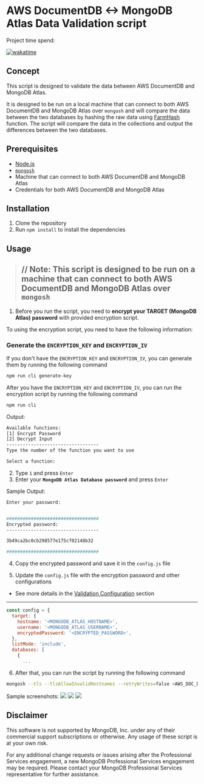 # AWS DocumentDB <-> MongoDB Atlas Data Validation script

Project time spend:

[![wakatime](https://wakatime.com/badge/user/20f31d58-e08c-46c7-9266-c37aed16eebc/project/f1bb1daa-8cc9-429d-903e-033382d4388f.svg?style=for-the-badge)](https://wakatime.com/badge/user/20f31d58-e08c-46c7-9266-c37aed16eebc/project/f1bb1daa-8cc9-429d-903e-033382d4388f)

## Concept
This script is designed to validate the data between AWS DocumentDB and MongoDB Atlas.

It is designed to be run on a local machine that can connect to both AWS DocumentDB and MongoDB Atlas over `mongosh` and will compare the data between the two databases by hashing the raw data using [FarmHash](https://github.com/google/farmhash) function. The script will compare the data in the collections and output the differences between the two databases.

## Prerequisites
- [Node.js](https://nodejs.org/en/download/)
- [`mongosh`](https://docs.mongodb.com/mongodb-shell/install/)
- Machine that can connect to both AWS DocumentDB and MongoDB Atlas
- Credentials for both AWS DocumentDB and MongoDB Atlas

## Installation
1. Clone the repository
2. Run `npm install` to install the dependencies

## Usage
> //
> **Note**: This script is designed to be run on **a machine that can connect to both AWS DocumentDB and MongoDB Atlas over `mongosh`**
> -

1. Before you run the script, you need to **encrypt your TARGET (MongoDB Atlas) password** with provided encryption script.

To using the encryption script, you need to have the following information:


### Generate the `ENCRYPTION_KEY` and `ENCRYPTION_IV`
If you don't have the `ENCRYPTION_KEY` and `ENCRYPTION_IV`, you can generate them by running the following command
```bash
npm run cli generate-key
```

After you have the `ENCRYPTION_KEY` and `ENCRYPTION_IV`, you can run the encryption script by running the following command

```bash
npm run cli
```

Output:
```bash
Available functions:
[1] Encrypt Password
[2] Decrypt Input
----------------------------------
Type the number of the function you want to use

Select a function:
```

2. Type `1` and press `Enter`
3. Enter your **`MongoDB Atlas Database password`** and press `Enter`

Sample Output:
```bash
Enter your password:


##################################
Encrypted password:
----------------------------------

3b49ca2bc0cb298577e175cf02148b32

##################################
```
4. Copy the encrypted password and save it in the `config.js` file

5. Update the `config.js` file with the encryption password and other configurations

- See more details in the [Validation Configuration](/docs/data-types.md) section

---
```javascript
const config = {
  target: {
    hostname: '<MONGODB_ATLAS_HOSTNAME>',
    username: '<MONGODB_ATLAS_USERNAME>',
    encryptedPassword: '<ENCRYPTED_PASSWORD>',
  },
  listMode: 'include',
  databases: [
    {
      ...
```

6. After that, you can run the script by running the following command
```bash
mongosh --tls --tlsAllowInvalidHostnames --retryWrites=false <AWS_DOC_DB_HOSTNAME> --tlsCAFile ./global-bundle.pem --username <USERNAME> -f ./dist/index.js
```

Sample screenshots:
![](/docs/assets/images/validation-01.png)
![](/docs/assets/images/validation-02.png)
![](/docs/assets/images/validation-03.png)

## Disclaimer
This software is not supported by MongoDB, Inc. under any of their commercial support subscriptions or otherwise. Any usage of these script is at your own risk.

For any additional change requests or issues arising after the Professional Services engagement, a new MongoDB Professional Services engagement may be required. Please contact your MongoDB Professional Services representative for further assistance.